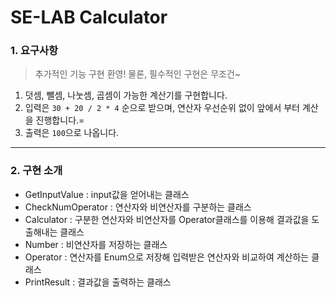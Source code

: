 # SE-LAB Calculator

### 1. 요구사항
> 추가적인 기능 구현 환영! 물론, 필수적인 구현은 무조건~
1. 덧셈, 뺄셈, 나눗셈, 곱셈이 가능한 계산기를 구현합니다.
2. 입력은 `30 + 20 / 2 * 4` 순으로 받으며, 연산자 우선순위 없이 앞에서 부터 계산을 진행합니다.=
3. 출력은 `100`으로 나옵니다.

---
###  2. 구현 소개
- GetInputValue : input값을 얻어내는 클래스
- CheckNumOperator : 연산자와 비연산자를 구분하는 클래스
- Calculator : 구분한 연산자와 비연산자를 Operator클래스를 이용해 결과값을 도출해내는 클래스
- Number : 비연산자를 저장하는 클래스
- Operator : 연산자를 Enum으로 저장해 입력받은 연산자와 비교하여 계산하는 클래스
- PrintResult : 결과값을 출력하는 클래스
